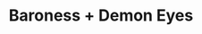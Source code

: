 ---
layout: post
category: concert
title: Baroness + Demon Eyes
artists: 
- Baroness
- Demon Eyes
place: 
- Sputnikhalle
country: Allemagne
city: Münster
---